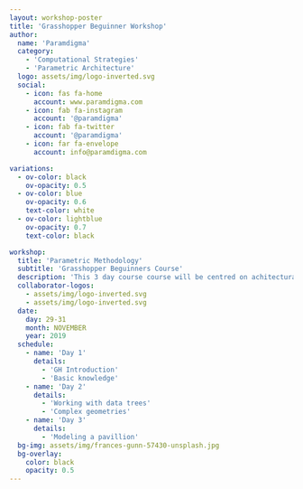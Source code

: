 ```yaml
---
layout: workshop-poster
title: 'Grasshopper Beguinner Workshop'
author:
  name: 'Paramdigma'
  category:
    - 'Computational Strategies'
    - 'Parametric Architecture'
  logo: assets/img/logo-inverted.svg
  social:
    - icon: fas fa-home
      account: www.paramdigma.com
    - icon: fab fa-instagram
      account: '@paramdigma'
    - icon: fab fa-twitter
      account: '@paramdigma'
    - icon: far fa-envelope
      account: info@paramdigma.com

variations:
  - ov-color: black
    ov-opacity: 0.5
  - ov-color: blue
    ov-opacity: 0.6
    text-color: white
  - ov-color: lightblue
    ov-opacity: 0.7
    text-color: black

workshop:
  title: 'Parametric Methodology'
  subtitle: 'Grasshopper Beguinners Course'
  description: 'This 3 day course course will be centred on achitectural design using parametric tools, specifically Rhino+Grasshopper. We will cover the basic use of the different components, and explain the main metodology...'
  collaborator-logos:
    - assets/img/logo-inverted.svg
    - assets/img/logo-inverted.svg
  date:
    day: 29-31
    month: NOVEMBER
    year: 2019
  schedule:
    - name: 'Day 1'
      details:
        - 'GH Introduction'
        - 'Basic knowledge'
    - name: 'Day 2'
      details:
        - 'Working with data trees'
        - 'Complex geometries'
    - name: 'Day 3'
      details:
        - 'Modeling a pavillion'
  bg-img: assets/img/frances-gunn-57430-unsplash.jpg
  bg-overlay:
    color: black
    opacity: 0.5
---
```

